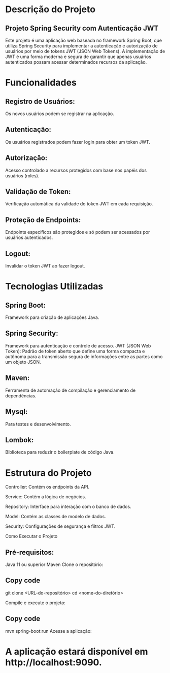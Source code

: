 # Descrição do Projeto

## Projeto Spring Security com Autenticação JWT

Este projeto é uma aplicação web baseada no framework Spring Boot, que utiliza Spring Security para implementar a autenticação e autorização de usuários por meio de tokens JWT (JSON Web Tokens). A implementação de JWT é uma forma moderna e segura de garantir que apenas usuários autenticados possam acessar determinados recursos da aplicação.

# Funcionalidades

## Registro de Usuários: 
Os novos usuários podem se registrar na aplicação.

## Autenticação: 
Os usuários registrados podem fazer login para obter um token JWT.

## Autorização: 
Acesso controlado a recursos protegidos com base nos papéis dos usuários (roles).

## Validação de Token: 
Verificação automática da validade do token JWT em cada requisição.

## Proteção de Endpoints: 
Endpoints específicos são protegidos e só podem ser acessados por usuários autenticados.

## Logout: 
Invalidar o token JWT ao fazer logout.

# Tecnologias Utilizadas

## Spring Boot: 
Framework para criação de aplicações Java.

## Spring Security: 
Framework para autenticação e controle de acesso.
JWT (JSON Web Token): Padrão de token aberto que define uma forma compacta e autônoma para a transmissão segura de informações entre as partes como um objeto JSON.

## Maven: 
Ferramenta de automação de compilação e gerenciamento de dependências.

## Mysql: 
Para testes e desenvolvimento.

## Lombok: 
Biblioteca para reduzir o boilerplate de código Java.

# Estrutura do Projeto

Controller: Contém os endpoints da API.

Service: Contém a lógica de negócios.

Repository: Interface para interação com o banco de dados.

Model: Contém as classes de modelo de dados.

Security: Configurações de segurança e filtros JWT.

Como Executar o Projeto

## Pré-requisitos:

Java 11 ou superior
Maven
Clone o repositório:

## Copy code
git clone <URL-do-repositório>
cd <nome-do-diretório>

Compile e execute o projeto:

## Copy code
mvn spring-boot:run
Acesse a aplicação:

# A aplicação estará disponível em http://localhost:9090.